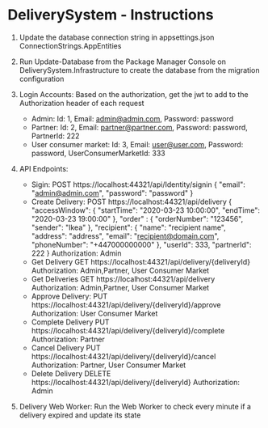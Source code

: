 # DeliverySystem - Instructions

1. Update the database connection string in appsettings.json ConnectionStrings.AppEntities
2. Run Update-Database from the Package Manager Console on DeliverySystem.Infrastructure to create the database from the migration configuration
3. Login Accounts:
	Based on the authorization, get the jwt to add to the Authorization header of each request
	- Admin: Id: 1, Email: admin@admin.com, Password: password
	- Partner: Id: 2, Email: partner@partner.com, Password: password, PartnerId: 222
	- User consumer market: Id: 3, Email: user@user.com, Password: password, UserConsumerMarketId: 333
4. API Endpoints:
	- Sigin:
		POST https://localhost:44321/api/Identity/signin
		{
			"email": "admin@admin.com",
			"password": "password"
		}
	- Create Delivery:
		POST https://localhost:44321/api/delivery
		{
			"accessWindow": {
				"startTime": "2020-03-23 10:00:00",
				"endTime": "2020-03-23 19:00:00"
			},
			"order" : {
				"orderNumber": "123456",
				"sender": "Ikea"
			},
			"recipient": {
				"name": "recipient name",
				"address": "address",
				"email": "recipient@domain.com",
				"phoneNumber": "+447000000000"
			},
			"userId": 333,
			"partnerId": 222
		}
		Authorization: Admin
	- Get Delivery
		GET https://localhost:44321/api/delivery/{deliveryId}
		Authorization: Admin,Partner, User Consumer Market
	- Get Deliveries
		GET https://localhost:44321/api/delivery
		Authorization: Admin,Partner, User Consumer Market
	- Approve Delivery:
		PUT https://localhost:44321/api/delivery/{deliveryId}/approve
		Authorization: User Consumer Market
	- Complete Delivery
		PUT https://localhost:44321/api/delivery/{deliveryId}/complete
		Authorization: Partner
	- Cancel Delivery
		PUT https://localhost:44321/api/delivery/{deliveryId}/cancel
		Authorization: Partner, User Consumer Market
	- Delete Delivery
		DELETE https://localhost:44321/api/delivery/{deliveryId}
		Authorization: Admin
		
5. Delivery Web Worker: Run the Web Worker to check every minute if a delivery expired and update its state
	
